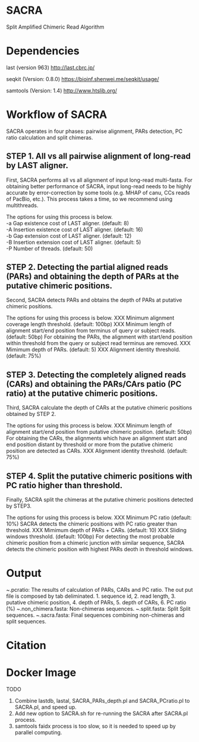 # SACRA
Split Amplified Chimeric Read Algorithm

# Dependencies

last (version 963)
http://last.cbrc.jp/

seqkit (Version: 0.8.0)
https://bioinf.shenwei.me/seqkit/usage/

samtools (Version: 1.4)
http://www.htslib.org/

# Workflow of SACRA
SACRA operates in four phases: pairwise alignment, PARs detection, PC ratio calculation and split chimeras.  

## STEP 1. All vs all pairwise alignment of long-read by LAST aligner.  
First, SACRA performs all vs all alignment of input long-read multi-fasta. For obtaining better performance of SACRA, input long-read needs to be highly accurate by error-correction by some tools (e.g. MHAP of canu, CCs reads of PacBio, etc.). This process takes a time, so we recommend using multithreads.  

The options for using this process is below.  
-a  Gap existence cost of LAST aligner. (default: 8)  
-A  Insertion existence cost of LAST aligner. (default: 16)  
-b  Gap extension cost of LAST aligner. (default: 12)  
-B  Insertion extension cost of LAST aligner. (default: 5)  
-P  Number of threads. (default: 50)  

## STEP 2. Detecting the partial aligned reads (PARs) and obtaining the depth of PARs at the putative chimeric positions.
Second, SACRA detects PARs and obtains the depth of PARs at putative chimeric positions.

The options for using this process is below.
XXX Minimum alignment coverage length threshold. (default: 100bp) 
XXX Minimum length of alignment start/end position from terminus of query or subject reads. (default: 50bp)
    For obtaining the PARs, the alignment with start/end position within threshold from the query or subject read terminus are removed. 
XXX Mimimum depth of PARs. (default: 5)
XXX Alignment identity threshold. (default: 75%)

## STEP 3. Detecting the completely aligned reads (CARs) and obtaining the PARs/CArs patio (PC ratio) at the putative chimeric positions.
Third, SACRA calculate the depth of CARs at the putative chimeric positions obtained by STEP 2.

The options for using this process is below.
XXX Minimum length of alignment start/end position from putative chimeric position. (default: 50bp)
    For obtaining the CARs, the alignments which have an alignment start and end position distant by threshold or more from the putative chimeric position are detected as CARs. 
XXX Alignment identity threshold. (default: 75%)

## STEP 4. Split the putative chimeric positions with PC ratio higher than threshold.
Finally, SACRA split the chimeras at the putative chimeric positions detected by STEP3.

The options for using this process is below.
XXX Minimum PC ratio (default: 10%)
    SACRA detects the chimeric positions with PC ratio greater than threshold.
XXX Mimimum depth of PARs + CARs. (default: 10)
XXX Sliding windows threshold. (default: 100bp)
    For detecting the most probable chimeric position from a chimeric junction with similar sequence, SACRA detects the chimeric position with highest PARs deoth in threshold windows.

# Output
~.pcratio: The results of calculation of PARs, CARs and PC ratio. The out put file is composed by tab deliminated.
            1. sequence id, 2. read length, 3. putative chimeric position, 4. depth of PARs, 5. depth of CARs, 6. PC ratio (%)
~.non_chimera.fasta: Non-chimeras sequences.
~.split.fasta: Split Split sequences.
~.sacra.fasta: Final sequences combining non-chimeras and split sequences.

# Citation


# Docker Image

TODO
1. Combine lastdb, lastal, SACRA_PARs_depth.pl and SACRA_PCratio.pl to SACRA.pl, and speed up.
2. Add new option to SACRA.sh for re-running the SACRA after SACRA.pl process.
3. samtools faidx process is too slow, so it is needed to speed up by parallel computing.
